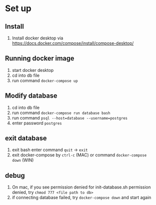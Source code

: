 # Set up

## Install

1. Install docker desktop via https://docs.docker.com/compose/install/compose-desktop/

## Running docker image

1. start docker desktop
2. cd into db file
3. run command `docker-compose up`

## Modify database

1. cd into db file
2. run command `docker-compose run database bash`
3. run command `psql --host=database --username=postgres`
4. enter password `postgres`

## exit database

1. exit bash enter command `quit` -> `exit`
2. exit docker-compose by `ctrl-c` (MAC) or command `docker-compose down` (WIN)

## debug

1. On mac, if you see permission denied for init-database.sh permission denied, try `chmod 777 <file path to db>`
2. if connecting database failed, try `docker-compose down` and start again
